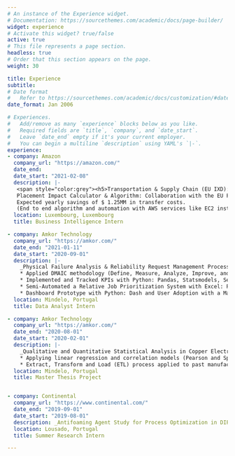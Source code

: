 ```yaml
---
# An instance of the Experience widget.
# Documentation: https://sourcethemes.com/academic/docs/page-builder/
widget: experience
# Activate this widget? true/false
active: true
# This file represents a page section.
headless: true
# Order that this section appears on the page.
weight: 30

title: Experience
subtitle:
# Date format
#   Refer to https://sourcethemes.com/academic/docs/customization/#date-format
date_format: Jan 2006

# Experiences.
#   Add/remove as many `experience` blocks below as you like.
#   Required fields are `title`, `company`, and `date_start`.
#   Leave `date_end` empty if it's your current employer.
#   You can begin a multiline `description` using YAML's `|-`.
experience:
- company: Amazon
  company_url: "https://amazon.com/"
  date_end:
  date_start: "2021-02-08"
  description: |-
   <span style="color:grey"><h5>Transportation & Supply Chain (EU IXD):</h5></span>
   Placement Impact Calculator & Algorithm: Collaboration with the EU FC Launch SC Team on developing a heuristic programming approach and tool that can be accessed via a web interface to optimize secondary transfers. The user can input a source FC, ASIN, number of units to transfer and a destination FC (optional). The algorithm would quantify the impact on placement (Local-In-Stock (LIS) as a proxy metric) of a manual transfer and optimize it. The accuracy (F1-score) of the algorithm will be determined by how accurately we can forecast LIS offending units at an FC level for the next week versus preexisting models: Availability Transfers Logic (ATS) & ML Model (Decision Tree).
   Expected yearly savings of $ 1.25MM in transfer costs.
   (End to end algorithm and automation with AWS services like EC2 instances, SageMaker and Web Application with Elastic Beanstalk).
  location: Luxembourg, Luxembourg
  title: Business Intelligence Intern

- company: Amkor Technology
  company_url: "https://amkor.com/"
  date_end: "2021-01-11"
  date_start: "2020-09-01"
  description: |-
    _Physical Failure Analysis & Reliability Request Management Process Optimization Project:_
    * Applied DMAIC methodology (Define, Measure, Analyze, Improve, and Control) as a data-driven improvement cycle to clearly articulate the business problem, goal, potential resources, project scope, and high-level project timeline. Aimed at improving the Request Scheduling Efficiency by over 48% in a year;
    * Implemented and Tracked KPIs with Python: Pandas, Statsmodels, Seaborn and Plotly;
    * Semi-Automated a Relative Job Prioritization System with Excel: Power Query and VBA;
    * Dashboard Prototype with Python: Dash and User Adoption with a Macro-Enabled Workbook.
  location: Mindelo, Portugal
  title: Data Analyst Intern

- company: Amkor Technology
  company_url: "https://amkor.com/"
  date_end: "2020-08-01"
  date_start: "2020-02-01"
  description: |-
    _Qualitative and Quantitative Statistical Analysis in Copper Electroplating Baths:_
    * Applying linear regression and correlation models (Pearson and Spearman) with R, Minitab and Excel, easing the decision-making process associated with the control of the main chemical components concentrations and total organic contaminations (TOC);
    * Extract, Transform and Load (ETL) process applied to past manufacturing datasets, implemented on the Business Intelligence and Analytics software platform Microsoft Power BI, retrieving valuable insights.
  location: Mindelo, Portugal
  title: Master Thesis Project


- company: Continental
  company_url: "https://www.continental.com/"
  date_end: "2019-09-01"
  date_start: "2019-08-01"
  description: _Antifoaming Agent Study for Process Optimization in DIP Content Tire Textile Reinforcement._
  location: Lousado, Portugal
  title: Summer Research Intern

---
```

